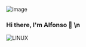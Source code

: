 ![image](https://user-images.githubusercontent.com/79656705/229391016-9dd5964d-39db-433a-951a-da96c481c35a.png)

### Hi there, I'm Alfonso 👋 \n


![LINUX](https://user-images.githubusercontent.com/79656705/229390399-e018fc64-4cb1-43a0-9b0d-617cc1dad465.svg)



<!--
**AlfonsoGamez/AlfonsoGamez** is a ✨ _special_ ✨ repository because its `README.md` (this file) appears on your GitHub profile.

Here are some ideas to get you started:

- 🔭 I’m currently working on ...
- 🌱 I’m currently learning ...
- 👯 I’m looking to collaborate on ...
- 🤔 I’m looking for help with ...
- 💬 Ask me about ...
- 📫 How to reach me: ...
- 😄 Pronouns: ...
- ⚡ Fun fact: ...
-->
